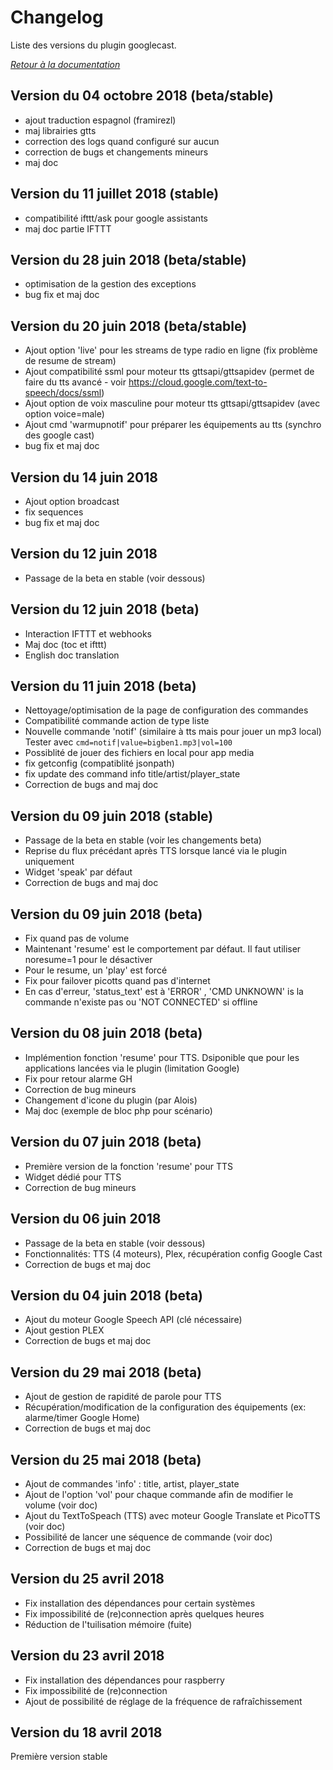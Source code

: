 # Changelog

Liste des versions du plugin googlecast.

*[Retour à la documentation](index.md)*

## Version du 04 octobre 2018 (beta/stable)

- ajout traduction espagnol (framirezl)
- maj librairies gtts
- correction des logs quand configuré sur aucun
- correction de bugs et changements mineurs
- maj doc

## Version du 11 juillet 2018 (stable)

- compatibilité ifttt/ask pour google assistants
- maj doc partie IFTTT

## Version du 28 juin 2018 (beta/stable)

- optimisation de la gestion des exceptions
- bug fix et maj doc

## Version du 20 juin 2018 (beta/stable)

- Ajout option 'live' pour les streams de type radio en ligne (fix problème de resume de stream)
- Ajout compatibilité ssml pour moteur tts gttsapi/gttsapidev (permet de faire du tts avancé - voir https://cloud.google.com/text-to-speech/docs/ssml)
- Ajout option de voix masculine pour moteur tts gttsapi/gttsapidev (avec option voice=male)
- Ajout cmd 'warmupnotif' pour préparer les équipements au tts (synchro des google cast)
- bug fix et maj doc

## Version du 14 juin 2018

- Ajout option broadcast
- fix sequences
- bug fix et maj doc

## Version du 12 juin 2018

- Passage de la beta en stable (voir dessous)

## Version du 12 juin 2018 (beta)

- Interaction IFTTT et webhooks
- Maj doc (toc et ifttt)
- English doc translation

## Version du 11 juin 2018 (beta)

- Nettoyage/optimisation de la page de configuration des commandes
- Compatibilité commande action de type liste
- Nouvelle commande 'notif' (similaire à tts mais pour jouer un mp3 local)    
  Tester avec `cmd=notif|value=bigben1.mp3|vol=100`
- Possiblité de jouer des fichiers en local pour app media
- fix getconfig (compatiblité jsonpath)
- fix update des command info title/artist/player_state
- Correction de bugs and maj doc

## Version du 09 juin 2018 (stable)

- Passage de la beta en stable (voir les changements beta)
- Reprise du flux précédant après TTS lorsque lancé via le plugin uniquement
- Widget 'speak' par défaut
- Correction de bugs and maj doc

## Version du 09 juin 2018 (beta)

- Fix quand pas de volume
- Maintenant 'resume' est le comportement par défaut. Il faut utiliser noresume=1 pour le désactiver
- Pour le resume, un 'play' est forcé
- Fix pour failover picotts quand pas d'internet
- En cas d'erreur, 'status_text' est à 'ERROR' , 'CMD UNKNOWN' is la commande n'existe pas ou 'NOT CONNECTED' si offline

## Version du 08 juin 2018 (beta)

- Implémention fonction 'resume' pour TTS. Dsiponible que pour les applications lancées via le plugin (limitation Google)
- Fix pour retour alarme GH
- Correction de bug mineurs
- Changement d'icone du plugin (par Alois)
- Maj doc (exemple de bloc php pour scénario)

## Version du 07 juin 2018 (beta)

- Première version de la fonction 'resume' pour TTS
- Widget dédié pour TTS
- Correction de bug mineurs

## Version du 06 juin 2018

- Passage de la beta en stable (voir dessous)
- Fonctionnalités: TTS (4 moteurs), Plex, récupération config Google Cast
- Correction de bugs et maj doc

## Version du 04 juin 2018 (beta)

- Ajout du moteur Google Speech API (clé nécessaire)
- Ajout gestion PLEX
- Correction de bugs et maj doc

## Version du 29 mai 2018 (beta)

- Ajout de gestion de rapidité de parole pour TTS
- Récupération/modification de la configuration des équipements (ex: alarme/timer Google Home)
- Correction de bugs et maj doc

## Version du 25 mai 2018 (beta)

- Ajout de commandes 'info' : title, artist, player_state
- Ajout de l'option 'vol' pour chaque commande afin de modifier le volume (voir doc)
- Ajout du TextToSpeach (TTS) avec moteur Google Translate et PicoTTS (voir doc)
- Possibilité de lancer une séquence de commande (voir doc)
- Correction de bugs et maj doc

## Version du 25 avril 2018

- Fix installation des dépendances pour certain systèmes
- Fix impossibilité de (re)connection après quelques heures
- Réduction de l'tuilisation mémoire (fuite)

## Version du 23 avril 2018

- Fix installation des dépendances pour raspberry
- Fix impossibilité de (re)connection
- Ajout de possibilité de réglage de la fréquence de rafraîchissement

## Version du 18 avril 2018

Première version stable
